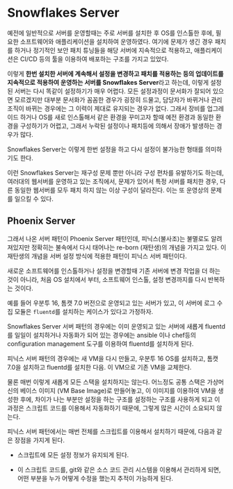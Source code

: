 # Snowflakes Server

예전에 일반적으로 서버를 운영할때는 주로 서버를 설치한 후 OS를 인스톨한 후에, 필요한 소프트웨어와 애플리케이션을 설치하여 운영하였다. 여기에 문제가 생긴 경우 패치를 하거나 정기적인 보안 패치 튜닝들을 해당 서버에 지속적으로 적용하고, 애플리케이션은 CI/CD 등의 툴을 이용하여 배포하는 구조를 가지고 있었다.

이렇게 **한번 설치한 서버에 계속해서 설정을 변경하고 패치를 적용하는 등의 업데이트를 지속적으로 적용하여 운영하는 서버를 Snowflakes Server**라고 하는데, 이렇게 설정된 서버는 다시 똑같이 설정하기가 매우 어렵다. 모든 설정과정이 문서화가 잘되어 있으면 모르겠지만 대부분 문서화가 꼼꼼한 경우가 굉장히 드물고, 담당자가 바뀌거나 관리 조직이 바뀌는 경우에는 그 이력이 제대로 유지되는 경우가 없다. 그래서 장비를 업그레이드 하거나 OS를 새로 인스톨해서 같은 환경을 꾸미고자 할때 예전 환경과 동일한 환경을 구성하기가 어렵고, 그래서 누락된 설정이나 패치등에 의해서 장애가 발생하는 경우가 많다.

Snowflakes Server는 이렇게 한번 설정을 하고 다시 설정이 불가능한 형태를 의미하기도 한다.

이런 Snowflakes Server는 재구성 문제 뿐만 아니라 구성 편차를 유발하기도 하는데, 여러대의 웹서버를 운영하고 있는 조직에서, 문제가 있어서 특정 서버를 패치한 경우, 다른 동일한 웹서버를 모두 패치 하지 않는 이상 구성이 달라진다. 이는 또 운영상의 문제를 일으킬 수 있다.

## Phoenix Server

그래서 나온 서버 패턴이 Phoenix Server 패턴인데, 피닉스(불사조)는 불멸로도 알려져있지만 정확히는 불속에서 다시 태어나는 re-born (재탄생)의 개념을 가지고 있다. 이 재탄생의 개념을 서버 설정 방식에 적용한 패턴이 피닉스 서버 패턴이다.

새로운 소프트웨어를 인스톨하거나 설정을 변경할때 기존 서버에 변경 작업을 더 하는 것이 아니라, 처음 OS 설치에서 부터, 소프트웨어 인스톨, 설정 변경까지를 다시 반복하는 것이다.

예를 들어 우분투 16, 톰캣 7.0 버전으로 운영되고 있는 서버가 있고, 이 서버에 로그 수집 모듈은 `fluentd`를 설치하는 케이스가 있다고 가정하자.

Snowflakes Server 서버 패턴의 경우에는 이미 운영되고 있는 서버에 새롭게 fluentd를 일일이 설치하거나 자동화가 되어 있는 경우에는 ansible 이나 chef등의 configuration management 도구를 이용하여 fluentd를 설치하게 된다.

피닉스 서버 패턴의 경우에는 새 VM을 다시 만들고, 우분투 16 OS를 설치하고, 톰캣 7.0을 설치하고 fluentd를 설치한 다음. 이 VM으로 기존 VM을 교체한다.

물론 매번 이렇게 새롭게 모든 스택을 설치하지는 않는다. 어느정도 공통 스택은 가상머신의 베이스 이미지 (VM Base Image)로 만들어놓고, 이 이미지를 이용하여 VM을 생성한 후에, 차이가 나는 부분만 설정을 하는 구조를 설정하는 구조를 사용하게 되고 이 과정은 스크립트 코드를 이용해서 자동화하기 때문에, 그렇게 많은 시간이 소요되지 않는다. 

피닉스 서버 패턴에서는 매번 전체를 스크립트를 이용해서 설치하기 때문에, 다음과 같은 장점을 가지게 된다.

- 스크립트에 모든 설정 정보가 유지되게 된다.

- 이 스크립트 코드를, git와 같은 소스 코드 관리 시스템을 이용해서 관리하게 되면, 어떤 부분을 누가 어떻게 수정을 했는지 추적이 가능하게 된다. 